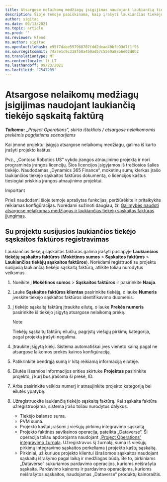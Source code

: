 ```yaml
---
title: Atsargose nelaikomų medžiagų įsigijimas naudojant laukiančią tiekėjo sąskaitą faktūrą
description: Šioje temoje paaiškinama, kaip įrašyti laukiančias tiekėjų sąskaitas faktūras.
author: sigitac
ms.date: 09/13/2021
ms.topic: article
ms.prod: ''
ms.reviewer: kfend
ms.author: sigitac
ms.openlocfilehash: e95f7dabe597968707fdd2dead40bfb93d7f1f95
ms.sourcegitcommit: 74a7e1c9c338fb8a4b0ad57c5560a88b6e02d0b2
ms.translationtype: MT
ms.contentlocale: lt-LT
ms.lasthandoff: 09/23/2021
ms.locfileid: "7547299"
---
```

# <a name="purchase-non-stocked-materials-using-a-pending-vendor-invoice"></a>Atsargose nelaikomų medžiagų įsigijimas naudojant laukiančią tiekėjo sąskaitą faktūrą

_**Taikoma:** „Project Operations“, skirta ištekliais / atsargose nelaikomomis prekėmis pagrįstiems scenarijams_

Kai įmonė projektui įsigyja atsargose nelaikomų medžiagų, galima iš karto įrašyti projekto kaštus. 

Pvz., „Contoso Robotics US“ vykdo įrangos atnaujinimo projektą ir nori programinės įrangos licencijų. Šios licencijos įsigyjamos iš trečiosios šalies tiekėjo.  Naudodamas „Dynamics 365 Finance“, mokėtinų sumų klerkas įrašo laukiančios tiekėjo sąskaitos faktūros dokumentą, o licencijos kaštus tiesiogiai priskiria įrangos atnaujinimo projektui. 

> [!IMPORTANT]
> Prieš naudodami šioje temoje aprašytas funkcijas, peržiūrėkite ir pritaikykite reikiamas konfigūracijas. Norėdami sužinoti daugiau, žr. [Galimybės naudoti atsargose nelaikomas medžiagas ir laukiančias tiekėjų sąskaitas faktūras įjungimas](configure-materials-nonstocked.md). 

## <a name="post-a-project-related-pending-vendor-invoice"></a>Su projektu susijusios laukiančios tiekėjo sąskaitos faktūros registravimas 

Laukiančias tiekėjų sąskaitas faktūras galima įrašyti puslapyje **Laukiančios tiekėjų sąskaitos faktūros** (**Mokėtinos sumos** > **Sąskaitos faktūros** > **Laukiančios tiekėjų sąskaitos faktūros**). Norėdami registruoti su projektu susijusią laukiančią tiekėjo sąskaitą faktūrą, atlikite toliau nurodytus veiksmus.

1. Nueikite į **Mokėtinos sumos** > **Sąskaitos faktūros** ir pasirinkite **Nauja**. 
2. Lauke **Sąskaitos faktūros klientas** pasirinkite tiekėją, o lauke **Numeris** įveskite tiekėjo sąskaitos faktūros identifikavimo duomenis.
3. Į tiekėjo sąskaitą faktūrą įtraukite eilutę, o lauke **Prekės numeris** pasirinkite iš tiekėjo įsigytą atsargose nelaikomą prekę. 

    > [!NOTE]
    > Tiekėjų sąskaitų faktūrų eilučių, pagrįstų viešųjų pirkimų kategorija, pagal projektą įrašyti negalima. 
    
5. Įtraukite įsigytą kiekį. Sistema automatiškai įves vieneto kainą pagal ne atsargose laikomos prekės kainos konfigūraciją. 
6. Patikrinkite bendrąją sumą ir kitą reikiamą informaciją eilutėje.
7. Eilutės išsamios informacijos srities skirtuke **Projektas** pasirinkite projekto, į kurį bus įrašoma ši prekė, ID.
8. Arba pasirinkite veiklos numerį ir atnaujinkite projekto kategoriją bei eilutės ypatybę.
9. Užregistruokite laukiančią tiekėjo sąskaitą faktūrą. Kai sąskaita faktūra užregistruojama, sistema įrašo toliau nurodytus dalykus.
    
    - Tiekėjo balanso suma.
    - PVM suma.
    - Projekto kaštai įrašomi į viešųjų pirkimų integravimo sąskaitą.
    - Projekto faktinės savikainos operacija, pateikta „Dataverse“.  Ši operacija toliau apdorojama naudojant [„Project Operations“ integravimo žurnalą](../project-accounting/project-operations-integration-journal.md). Užregistravus šį žurnalą, suma iš viešųjų pirkimų integravimo sąskaitos perkeliama į projekto kaštų sąskaitą. 
    - Pirkiniai, už kuriuos projekto klientui išrašomos sąskaitos naudojant sąskaitų išrašymo pagal laiką ir medžiagas būdą. Be to, pirkiniams „Dataverse“ sukuriamos pardavimo operacijos, kurioms neišrašyta sąskaita. Pardavimo kainoms ir pardavimo operacijoms, kurioms neišrašytos sąskaitos, naudojamas „Dataverse“ produktų kainoraštis.
